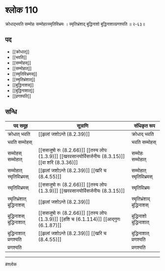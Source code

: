 # श्लोक 110

क्रोधाद्भवति सम्मोहः सम्मोहात्स्मृतिविभ्रमः ।
स्मृतिभ्रंशाद् बुद्धिनाशो बुद्धिनाशात्प्रणश्यति ॥ २-६३॥


## पद 

- [[क्रोधात्]]
- [[भवति]]
- [[सम्मोहस्]]
- [[सम्मोहात्]]
- [[स्मृतिविभ्रमस्]]
- [[स्मृतिभ्रंशात्]]
- [[बुद्धिनाशस्]]
- [[बुद्धिनाशात्]]
- [[प्रणश्यति]]

## सन्धि

| पद समूह | सूत्राणि | संधिकृत रूप |
| ----- | ----- | ----- |
| क्रोधात् भवति |  [[झलां जशोऽन्ते (8.2.39)]] | क्रोधाद् भवति |
| भवति सम्मोहस् |  | भवति सम्मोहस् |
| सम्मोहस् सम्मोहात् |  [[ससजुषो रुः (8.2.66)]] [[तस्य लोपः (1.3.9)]] [[खरवसानयोर्विसर्जनीयः (8.3.15)]] [[वा शरि (8.3.36)]] | सम्मोहः सम्मोहात् |
| सम्मोहात् स्मृतिविभ्रमस् |  [[झलां जशोऽन्ते (8.2.39)]] [[खरि च (8.4.55)]] | सम्मोहात् स्मृतिविभ्रमस् |
| स्मृतिविभ्रमस् |  [[ससजुषो रुः (8.2.66)]] [[तस्य लोपः (1.3.9)]] [[खरवसानयोर्विसर्जनीयः (8.3.15)]] | स्मृतिविभ्रमः |
| स्मृतिभ्रंशात् बुद्धिनाशस् |  [[झलां जशोऽन्ते (8.2.39)]] | स्मृतिभ्रंशाद् बुद्धिनाशस् |
| बुद्धिनाशस् बुद्धिनाशात् |  [[ससजुषो रुः (8.2.66)]] [[तस्य लोपः (1.3.9)]] [[हशि च (6.1.114)]] [[आद्गुणः (6.1.87)]] | बुद्धिनाशो बुद्धिनाशात् |
| बुद्धिनाशात् प्रणश्यति |  [[झलां जशोऽन्ते (8.2.39)]] [[खरि च (8.4.55)]] | बुद्धिनाशात् प्रणश्यति |
| प्रणश्यति |  | प्रणश्यति |


---

#श्लोक